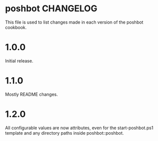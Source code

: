 # poshbot CHANGELOG

This file is used to list changes made in each version of the poshbot cookbook.

# 1.0.0

Initial release.

# 1.1.0

Mostly README changes.

# 1.2.0 

All configurable values are now attributes, even for the start-poshbot.ps1 template and any directory paths inside poshbot::poshbot.




